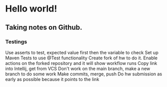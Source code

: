 # Hello world!
## Taking notes on Github.
### Testings
Use asserts to test, expected value first then the variable to check
Set up Maven Tests to use @Test functionality
Create fork of hw to do it.
Enable actions on the forked repository and it will show workflow runs
Copy link into Intellij, get from VCS
Don't work on the main branch, make a new branch to do some work
Make commits, merge, push
Do hw submission as early as possible because it points to the link
